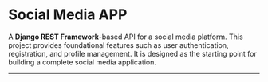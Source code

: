 # Social Media APP

A **Django REST Framework**-based API for a social media platform. This project provides foundational features such as user authentication, registration, and profile management. It is designed as the starting point for building a complete social media application.

---
